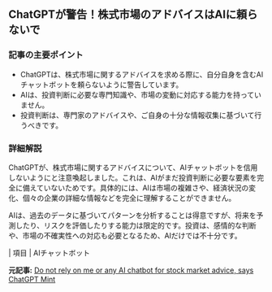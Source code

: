 ## ChatGPTが警告！株式市場のアドバイスはAIに頼らないで

### 記事の主要ポイント

* ChatGPTは、株式市場に関するアドバイスを求める際に、自分自身を含むAIチャットボットを頼らないように警告しています。
* AIは、投資判断に必要な専門知識や、市場の変動に対応する能力を持っていません。
* 投資判断は、専門家のアドバイスや、ご自身の十分な情報収集に基づいて行うべきです。

### 詳細解説

ChatGPTが、株式市場に関するアドバイスについて、AIチャットボットを信用しないようにと注意喚起しました。これは、AIがまだ投資判断に必要な要素を完全に備えていないためです。具体的には、AIは市場の複雑さや、経済状況の変化、個々の企業の詳細な情報などを完全に理解することができません。

AIは、過去のデータに基づいてパターンを分析することは得意ですが、将来を予測したり、リスクを評価したりする能力は限定的です。投資は、感情的な判断や、市場の不確実性への対応も必要となるため、AIだけでは不十分です。

| 項目 | AIチャットボット 

**元記事:** [Do not rely on me or any AI chatbot for stock market advice, says ChatGPT Mint](https://www.livemint.com/money/personal-finance/do-not-rely-on-me-or-any-ai-chatbot-for-stock-market-advice-says-chatgpt-11745996930669.html)